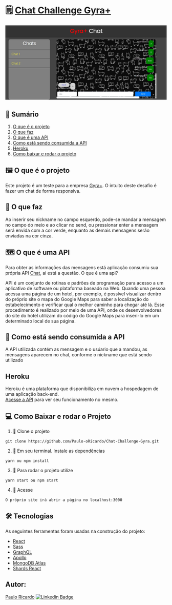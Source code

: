 # 🗒️ [Chat Challenge Gyra+](https://chat-challenge.netlify.app/)
  <img src="https://github.com/Paulo-oRicardo/Chat-Challenge-Gyra/blob/main/client/public/picture-project.JPG" alt="Foto do projeto">

## 📖 Sumário

1.  [O que é o projeto](https://github.com/Paulo-oRicardo/Chat-Challenge-Gyra##O-que-%c3%a9-o-projeto)
2.  [O que faz](https://github.com/Paulo-oRicardo/Chat-Challenge-Gyra##O-que-faz)
3.  [O que é uma API](https://github.com/Paulo-oRicardo/Chat-Challenge-Gyra##O-que-%c3%a9-uma-api)
4.  [Como está sendo consumida a API](https://github.com/Paulo-oRicardo/Chat-Challenge-Gyra##Como-est%c3%a1-sendo-consumida-a-API)
5.  [Heroku](https://github.com/Paulo-oRicardo/Chat-Challenge-Gyra##Heroku)
6.  [Como baixar e rodar o projeto](https://github.com/Paulo-oRicardo/Chat-Challenge-Gyra##Como-baixar-e-rodar-o-projeto)
</details>

## 🖼️ O que é o projeto
  Este projeto é um teste para a empresa [Gyra+](https://gyramais.com.br/). O intuito deste desafio é fazer um chat de forma responsiva. 
  
## 📔 O que faz
  Ao inserir seu nickname no campo esquerdo, pode-se mandar a mensagem no campo do meio e ao clicar no send, ou pressionar enter a mensagem será envida com a cor verde, enquanto as demais mensagens serão enviadas na cor cinza. 
   
## 🗺️ O que é uma API 
   Para obter as informações das mensagens está aplicação consumiu sua própria API [Chat](https://chat-challenge-gyra.herokuapp.com/), ai está a questão. O que é uma api?
   
   API é um conjunto de rotinas e padrões de programação para acesso a um aplicativo de software ou plataforma baseado na Web. Quando uma pessoa acessa uma página de um hotel, por exemplo, é possível visualizar dentro do próprio site o mapa do Google Maps para saber a localização do estabelecimento e verificar qual o melhor caminho para chegar até lá. Esse procedimento é realizado por meio de uma API, onde os desenvolvedores do site do hotel utilizam do código do Google Maps para inseri-lo em um determinado local de sua página.
   
## 🎲 Como está sendo consumida a API
   A API utilizada contém as mensagem e o usúario que a mandou, as mensagens aparecem no chat, conforme o nickname que está sendo utilizado 
   
## Heroku
  Heroku é uma plataforma que disponibiliza em nuvem a hospedagem de uma aplicação back-end.<br>
[Acesse a API](https://chat-challenge-gyra.herokuapp.com/) para ver seu funcionamento no mesmo.
   
## 💻 Como Baixar e rodar o Projeto
   1. 📌 Clone o projeto

```Shell
git clone https://github.com/Paulo-oRicardo/Chat-Challenge-Gyra.git
```

2. 📌 Em seu terminal. Instale as dependências

```Shell
yarn ou npm install
```

3. 📌 Para rodar o projeto utilize

```Shell
yarn start ou npm start
```

4. 📌 Acesse

```Shell
O próprio site irá abrir a página no localhost:3000
```

## 🛠 Tecnologias

As seguintes ferramentas foram usadas na construção do projeto:

- [React](https://pt-br.reactjs.org/)
- [Sass](https://sass-lang.com/)
- [GraphQL](https://graphql.org/)
- [Apollo](https://www.apollographql.com/docs/)
- [MongoDB Atlas](https://www.mongodb.com/cloud/atlas)
- [Shards React](https://designrevision.com/docs/shards-react/getting-started)

## Autor:	 	  
   [Paulo Ricardo](https://github.com/Paulo-oRicardo)     [![Linkedin Badge](https://img.shields.io/badge/-LinkedIn-blue?style=flat-square&logo=Linkedin&logoColor=white&link=https://www.linkedin.com/in/paulo-yokoyama/)](https://www.linkedin.com/in/paulo-yokoyama/)
